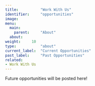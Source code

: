 ```yaml
---
title:          "Work With Us"
identifier:     "opportunities"
image:      
menu:
  main:
    parent:     "About"
  about:
weight:     10
type:           "about"
current_label:  "Current Opportunities"
past_label:     "Past Opportunities"
related:
- Work With Us
---
```


Future opportunities will be posted here!

